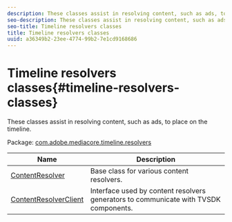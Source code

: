 ```yaml
---
description: These classes assist in resolving content, such as ads, to place on the timeline.
seo-description: These classes assist in resolving content, such as ads, to place on the timeline.
seo-title: Timeline resolvers classes
title: Timeline resolvers classes
uuid: a36349b2-23ee-4774-99b2-7e1cd9168686
---
```


# Timeline resolvers classes{#timeline-resolvers-classes}

These classes assist in resolving content, such as ads, to place on the timeline.

 Package: [com.adobe.mediacore.timeline.resolvers](https://help.adobe.com/en_US/primetime/api/psdk/asdoc-dhls_1.4/com/adobe/mediacore/timeline/resolvers/package-detail.html) 

|  Name  | Description  |
|---|---|
| [ContentResolver](https://help.adobe.com/en_US/primetime/api/psdk/asdoc-dhls_1.4/com/adobe/mediacore/timeline/resolvers/ContentResolver.html)  | Base class for various content resolvers.  |
| [ContentResolverClient](https://help.adobe.com/en_US/primetime/api/psdk/asdoc-dhls_1.4/com/adobe/mediacore/timeline/resolvers/ContentResolverClient.html)  | Interface used by content resolvers generators to communicate with TVSDK components.  |